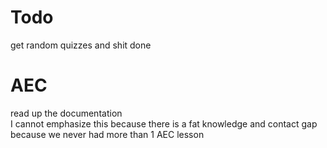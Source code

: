 # Todo
get random quizzes and shit done

# AEC
read up the documentation           
I cannot emphasize this because there is a fat knowledge and contact gap because we never had more than 1 AEC lesson    